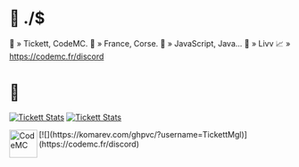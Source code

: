 # 🐳 ./$
🔗 » Tickett, CodeMC.
📍 » France, Corse.
🚨 » JavaScript, Java...
🤍 » Livv
📈 » https://codemc.fr/discord
# 🐳
[![Tickett Stats](https://github-readme-stats.vercel.app/api?username=tickettmgl&hide=contribs,prs&show_icons=true&theme=dark&title_color=399999&text_color=808080)](https://codemc.fr/discord)
[![Tickett Stats](https://github-readme-stats.vercel.app/api/top-langs/?username=tickettmgl)](https://codemc.fr/discord)

<a href="https///codemc.fr/discord">
  <img align="left" alt="CodeMC" width="50px" src="https://cdn.discordapp.com/icons/698470850323677195/16831d09e532330d33b7987ca5bbf5c9.webp" />
</a>
[![](https://komarev.com/ghpvc/?username=TickettMgl)](https://codemc.fr/discord)

